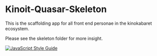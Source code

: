 

# Kinoit-Quasar-Skeleton
This is the scaffolding app for all front end personae in the kinokabaret ecosystem.

Please see the skeleton folder for more insight.

[![JavaScript Style Guide](https://img.shields.io/badge/code_style-standard-brightgreen.svg)](https://standardjs.com)


